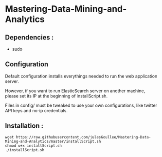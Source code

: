 # Mastering-Data-Mining-and-Analytics

## Dependencies : 
- sudo

## Configuration
Default configuration installs everythings needed to run the web application server.

However, if you want to run ElasticSearch server on another machine, please set its IP at the beginning of installScript.sh.

Files in config/ must be tweaked to use your own configurations, like twitter API keys and no-ip credentials.
## Installation :

```
wget https://raw.githubusercontent.com/julesGoullee/Mastering-Data-Mining-and-Analytics/master/installScript.sh
chmod u+x installScript.sh
./installScript.sh

```
